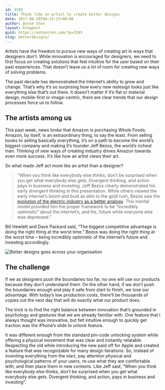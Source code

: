 ```yaml
---
id: 3193
title: Think like an artist to create better designs
date: 2017-06-20T08:33:23+00:00
author: Anton Sten
layout: blogpost
guid: https://antonsten.com/?p=3193
slug: betterdesigns/
---
```

<span class="preamble">Artists have the freedom to pursue new ways of creating art in ways that designers don’t. While innovation is encouraged for designers, we need to first focus on creating solutions that feel intuitive for the user based on their past experiences. That doesn’t leave us a lot of room for creating new ways of solving problems.</span>

The past decade has demonstrated the Internet’s ability to grow and change. That’s why it’s so surprising how every new redesign looks just like everything else that’s out there. It doesn’t matter if it’s flat or material design, mobile-first or image-centric, there are clear trends that our design processes force us to follow.

## The artists among us

This past week, news broke that Amazon is purchasing Whole Foods. Amazon, by itself, is an extraordinary thing, to say the least. From selling books to selling basically everything, it’s on a path to become the world’s biggest company and making it’s founder Jeff Bezos, the world’s richest man. Thinking of new ways of creating industry drives Amazon towards even more success. It’s like how an artist views their art.

So what made Jeff act more like an artist than a designer?

> “When you think like everybody else thinks, don’t be surprised when you get what everybody else gets. Divergent thinking, and action pays in business and investing. Jeff Bezos clearly demonstrated his early divergent thinking in this presentation. While others viewed the early internet’s boom and bust as akin to the gold rush, Bezos saw the <a href="https://www.ted.com/talks/jeff_bezos_on_the_next_web_innovation" target="_blank">evolution of the electric industry as a better analogy</a>. This mental model provided him the proper framework to be “incredibly optimistic” about the internet’s, and his, future while everyone else was depressed.”

Bill Hewlett and Dave Packard said, “The biggest competitive advantage is doing the right thing at the worst time.” Bezos was doing the right thing at the worst time &#8211; being incredibly optimistic of the internet’s future and investing accordingly.

![Better designs goes across your organisation](../images/Jeff-Bezos-Quotes-1-1024x454.jpg)

## The challenge

If we as designers push the boundaries too far, no one will use our products because they don’t understand them. On the other hand, if we don’t push the boundaries enough and play it safe from start to finish, we lose our advantage. With today’s low production costs, there’ll be thousands of copies out the next day that will do exactly what our product does.

The trick is to find the right balance between innovation that’s grounded in psychology and gestures that we are already familiar with. One feature that I always thought was innovative, but felt intuitive enough to quickly get traction was the iPhone’s slide to unlock feature.

It was different enough from the standard pin-code unlocking system while offering a physical movement that was clear and instantly relatable. Respecting the old while introducing the new paid off for Apple and created a feature that was recognizable for many design iterations. So, instead of inventing everything from the start, pay attention physical and psychological patterns of your users, re-use what they are comfortable with, and then place them in new contexts. Like Jeff said, “When you think like everybody else thinks, don’t be surprised when you get what everybody else gets. Divergent thinking, and action, pays in business and investing”.
